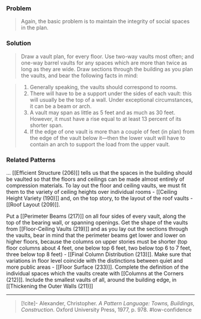 ### Problem
>Again, the basic problem is to maintain the integrity of social spaces in the plan.

### Solution
>Draw a vault plan, for every floor. Use two-way vaults most often; and one-way barrel vaults for any spaces which are more than twice as long as they are wide. Draw sections through the building as you plan the vaults, and bear the following facts in mind:

>1. Generally speaking, the vaults should correspond to rooms.
>2. There will have to be a support under the sides of each vault: this will usually be the top of a wall. Under exceptional circumstances, it can be a beam or arch.
>3. A vault may span as little as 5 feet and as much as 30 feet. However, it must have a rise equal to at least 13 percent of its shorter span.
>4. If the edge of one vault is more than a couple of feet (in plan) from the edge of the vault below it—then the lower vault will have to contain an arch to support the load from the upper vault.

### Related Patterns
... [[Efficient Structure (206)]] tells us that the spaces in the building should be vaulted so that the floors and ceilings can be made almost entirely of compression materials. To lay out the floor and ceiling vaults, we must fit them to the variety of ceiling heights over individual rooms - [[Ceiling Height Variety (190)]] and, on the top story, to the layout of the roof vaults - [[Roof Layout (209)]].

Put a [[Perimeter Beams (217)]] on all four sides of every vault, along the top of the bearing wall, or spanning openings. Get the shape of the vaults from [[Floor-Ceiling Vaults (219)]] and as you lay out the sections through the vaults, bear in mind that the perimeter beams get lower and lower on higher floors, because the columns on upper stories must be shorter (top floor columns about 4 feet, one below top 6 feet, two below top 6 to 7 feet, three below top 8 feet) - [[Final Column Distribution (213)]]. Make sure that variations in floor level coincide with the distinctions between quiet and more public areas - [[Floor Surface (233)]]. Complete the definition of the individual spaces which the vaults create with [[Columns at the Corners (212)]]. Include the smallest vaults of all, around the building edge, in [[Thickening the Outer Walls (211)]]

---
> [!cite]- Alexander, Christopher. _A Pattern Language: Towns, Buildings, Construction_. Oxford University Press, 1977, p. 978.
> #low-confidence 